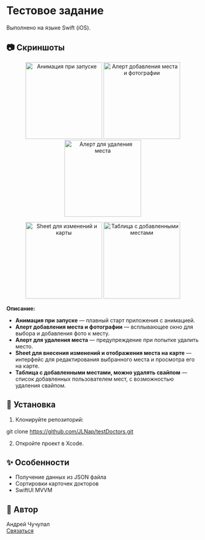 # Тестовое задание

Выполнено на языке Swift (iOS).

## 📷 Скриншоты

<p align="center">
  <img src="screenshots/1.jpg" alt="Анимация при запуске" width="200"/>
  <img src="screenshots/2.jpg" alt="Алерт добавления места и фотографии" width="200"/>
  <img src="screenshots/3.jpg" alt="Алерт для удаления места" width="200"/>
</p>
<p align="center">
  <img src="screenshots/4.jpg" alt="Sheet для изменений и карты" width="200"/>
  <img src="screenshots/5.jpg" alt="Таблица с добавленными местами" width="200"/>
</p>

**Описание:**
- **Анимация при запуске** — плавный старт приложения с анимацией.
- **Алерт добавления места и фотографии** — всплывающее окно для выбора и добавления фото к месту.
- **Алерт для удаления места** — предупреждение при попытке удалить место.
- **Sheet для внесения изменений и отображения места на карте** — интерфейс для редактирования выбранного места и просмотра его на карте.
- **Таблица с добавленными местами, можно удалять свайпом** — список добавленных пользователем мест, с возможностью удаления свайпом.


## 🚀 Установка

1. Клонируйте репозиторий:
   
git clone https://github.com/JLNap/testDoctors.git

2. Откройте проект в Xcode.

## ✨ Особенности

- Получение данных из JSON файла
- Сортировки карточек докторов
- SwiftUI MVVM

## 👤 Автор

Андрей Чучупал  
[Связаться](https://t.me/achuchupal)
